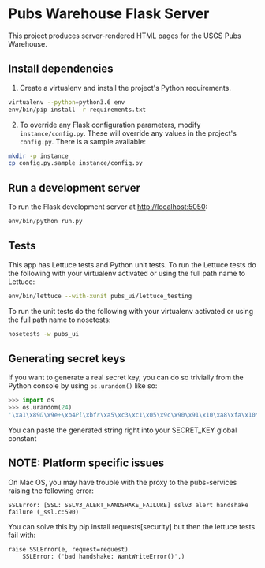 # Pubs Warehouse Flask Server

This project produces server-rendered HTML pages for the USGS Pubs Warehouse.

## Install dependencies

1. Create a virtualenv and install the project's Python requirements.

```bash
virtualenv --python=python3.6 env
env/bin/pip install -r requirements.txt
```

2. To override any Flask configuration parameters, modify `instance/config.py`.
These will override any values in the project's `config.py`. There is a sample
available:

```bash
mkdir -p instance
cp config.py.sample instance/config.py
```

## Run a development server

To run the Flask development server at
[http://localhost:5050](http://localhost:5050):

```bash
env/bin/python run.py
```

## Tests

This app has Lettuce tests and Python unit tests. To run the Lettuce tests do the following with your virtualenv activated or using the full path name to Lettuce:

```bash
env/bin/lettuce --with-xunit pubs_ui/lettuce_testing
```

To run the unit tests do the following with your virtualenv activated or using the full path name to nosetests:

```bash
nosetests -w pubs_ui
```

## Generating secret keys
If you want to generate a real secret key, you can do so trivially from the Python console by using `os.urandom()` like so:

```python
>>> import os
>>> os.urandom(24)
'\xa1\x89D\x9e+\xb4Pl\xbfr\xa5\xc3\xc1\x05\x9c\x90\x91\x10\xa8\xfa\x10\xe7r\x9e'

```
You can paste the generated string right into your SECRET_KEY global constant

## NOTE: Platform specific issues
On Mac OS, you may have trouble with the proxy to the pubs-services raising the following error:
```
SSLError: [SSL: SSLV3_ALERT_HANDSHAKE_FAILURE] sslv3 alert handshake failure (_ssl.c:590)
```
You can solve this by pip install requests[security] but then the lettuce tests fail with:
```
raise SSLError(e, request=request)
    SSLError: ('bad handshake: WantWriteError()',)
```
